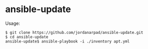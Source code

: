 # ansible-update

Usage:
```
$ git clone https://github.com/jordanarpad/ansible-update.git
$ cd ansible-update
ansible-update$ ansible-playbook -i ./inventory apt.yml
```
